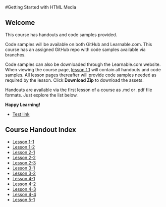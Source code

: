 #Getting Started with HTML Media
## Welcome
This course has handouts and code samples provided.

Code samples will be available on both GitHub and Learnable.com. This course has an assigned GitHub repo with code samples available via branches. 

Code samples can also be downloaded through the Learnable.com website. When viewing the course page, [lesson 1.1](https://github.com/learnable-content/htmlmedia/blob/lesson1.1) will contain all handouts and code samples. All lesson pages thereafter will provide code samples needed as required by the lesson. Click **Download Zip** to download the assets.

Handouts are available via the first lesson of a course as .md or .pdf file formats. Just explore the list below.

**Happy Learning!**

* [Test link](https://github.com/learnable-content/htmlmedia/blob/lesson1.1/Getting_Started_with_HTML_Media_handouts/lesson1-1.md)
## Course Handout Index

* [Lesson 1-1](https://github.com/learnable-content/htmlmedia/blob/lesson1.1/Getting_Started_with_HTML_Media_handouts/lesson1-1.md)
* [Lesson 1-2](https://github.com/learnable-content/htmlmedia/blob/lesson1.1/Getting_Started_with_HTML_Media_handouts/lesson1-2.md)
* [Lesson 2-1](https://github.com/learnable-content/htmlmedia/blob/lesson1.1/Getting_Started_with_HTML_Media_handouts/lesson2-1.md)
* [Lesson 2-2](https://github.com/learnable-content/htmlmedia/blob/lesson1.1/Getting_Started_with_HTML_Media_handouts/lesson2-2.md)
* [Lesson 2-3](https://github.com/learnable-content/htmlmedia/blob/lesson1.1/Getting_Started_with_HTML_Media_handouts/lesson2-3.md)
* [Lesson 3-1](https://github.com/learnable-content/htmlmedia/blob/lesson1.1/Getting_Started_with_HTML_Media_handouts/lesson3-1.md)
* [Lesson 3-2](https://github.com/learnable-content/htmlmedia/blob/lesson1.1/Getting_Started_with_HTML_Media_handouts/lesson3-2.md)
* [Lesson 4-1](https://github.com/learnable-content/htmlmedia/blob/lesson1.1/Getting_Started_with_HTML_Media_handouts/lesson4-1.md)
* [Lesson 4-2](https://github.com/learnable-content/htmlmedia/blob/lesson1.1/Getting_Started_with_HTML_Media_handouts/lesson4-2.md)
* [Lesson 4-3](https://github.com/learnable-content/htmlmedia/blob/lesson1.1/Getting_Started_with_HTML_Media_handouts/lesson4-3.md)
* [Lesson 4-4](https://github.com/learnable-content/htmlmedia/blob/lesson1.1/Getting_Started_with_HTML_Media_handouts/lesson4-4.md)
* [Lesson 5-1](https://github.com/learnable-content/htmlmedia/blob/lesson1.1/Getting_Started_with_HTML_Media_handouts/lesson5-1.md)